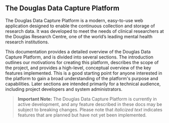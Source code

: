 ## The Douglas Data Capture Platform

The Douglas Data Capture Platform is a modern, easy-to-use web application designed to enable the continuous collection and storage of research data. It was developed to meet the needs of clinical researchers at the Douglas Research Centre, one of the world’s leading mental health research institutions. 

This documentation provides a detailed overview of the Douglas Data Capture Platform, and is divided into several sections. The introduction outlines our motivations for creating this platform, describes the scope of the project, and provides a high-level, conceptual overview of the key features implemented. This is a good starting point for anyone interested in the platform to gain a broad understanding of the platform's purpose and capabilities. Later sections are intended primarily for a technical audience, including project developers and system administrators.

> **Important Note:** The Douglas Data Capture Platform is currently in active development, and any feature described in these docs may be subject to breaking changes. Please note that *italicized text* indicates features that are planned but have not yet been implemented.